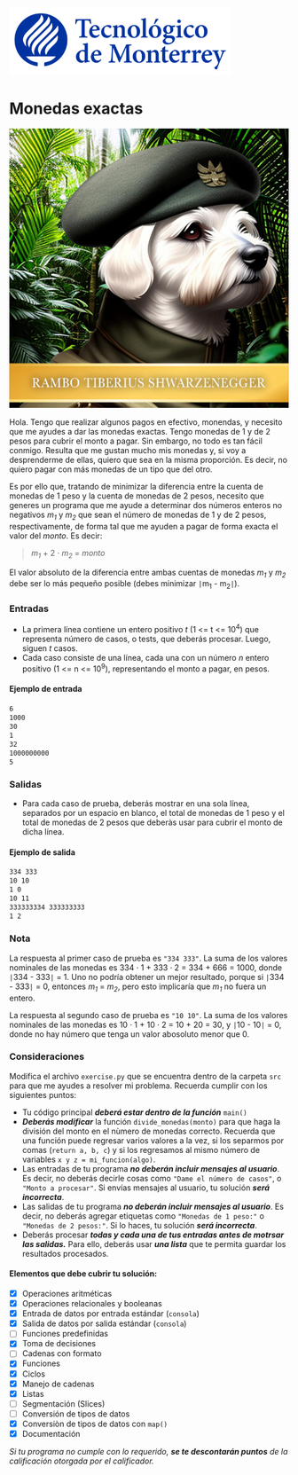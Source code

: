 ![Tec de Monterrey](../../images/logotecmty.png)
# Monedas exactas

![Rambo Tiberius Shwarzenegger](../../images/RTS_Portrait_Small.png)

Hola.  Tengo que realizar algunos pagos en efectivo, monendas, y necesito que me ayudes a dar las monedas exactas.  Tengo monedas de 1 y de 2 pesos para cubrir el monto a pagar. Sin embargo, no todo es tan fácil conmigo.  Resulta que me gustan mucho mis monedas y, si voy a desprenderme de ellas, quiero que sea en la misma proporción.  Es decir, no quiero pagar con más monedas de un tipo que del otro.

Es por ello que, tratando de minimizar la diferencia entre la cuenta de monedas de 1 peso y la cuenta de monedas de 2 pesos, necesito que generes un programa que me ayude a determinar dos números enteros no negativos *m<sub>1</sub>* y *m<sub>2</sub>* que sean el número de monedas de 1 y de 2 pesos, respectivamente, de forma tal que me ayuden a pagar de forma exacta el valor del *monto*.  Es decir:

> *m<sub>1</sub>* + 2 · *m<sub>2</sub>* = *monto*

El valor absoluto de la diferencia entre ambas cuentas de monedas *m<sub>1</sub>* y *m<sub>2</sub>* debe ser lo más pequeño posible (debes minimizar `|`m<sub>1</sub> - m<sub>2</sub>`|`).

### Entradas

- La primera línea contiene un entero positivo *t* (1 <= t <= 10<sup>4</sup>) que representa número de casos, o tests, que deberás procesar.  Luego, siguen *t* casos.
- Cada caso consiste de una línea, cada una con un número *n* entero positivo (1 <= n <= 10<sup>9</sup>), representando el monto a pagar, en pesos.

#### Ejemplo de entrada

```
6
1000
30
1
32
1000000000
5
```

### Salidas
- Para cada caso de prueba, deberás mostrar en una sola línea, separados por un espacio en blanco, el total de monedas de 1 peso y el total de monedas de 2 pesos que deberàs usar para cubrir el monto de dicha línea.

#### Ejemplo de salida

```
334 333
10 10
1 0
10 11
333333334 333333333
1 2
```

### Nota
La respuesta al primer caso de prueba es `"334 333"`.  La suma de los valores nominales de las monedas es 334 · 1 + 333 · 2 = 334 + 666 = 1000, donde `|`334 - 333`|` = 1.  Uno no podría obtener un mejor resultado, porque si `|`334 - 333`|` = 0, entonces *m<sub>1</sub>* = *m<sub>2</sub>*, pero esto implicaría que *m<sub>1</sub>* no fuera un entero.

La respuesta al segundo caso de prueba es `"10 10"`.  La suma de los valores nominales de las monedas es 10 · 1 + 10 · 2 = 10 + 20 = 30, y `|`10 - 10`|` = 0, donde no hay número que tenga un valor abosoluto menor que 0.

### Consideraciones

Modifica el archivo `exercise.py` que se encuentra dentro de la carpeta `src` para que me ayudes a resolver mi problema.  Recuerda cumplir con los siguientes puntos:

- Tu código principal ***deberá estar dentro de la función*** `main()`
- ***Deberás modificar*** la función `divide_monedas(monto)` para que haga la división del monto en el nùmero de monedas correcto.  Recuerda que una función puede regresar varios valores a la vez, si los separmos por comas (`return a, b, c`) y si los regresamos al mismo número de variables `x y z = mi_funcion(algo)`.
- Las entradas de tu programa ***no deberán incluir mensajes al usuario***.  Es decir, no deberás decirle cosas como `"Dame el número de casos"`, o `"Monto a procesar"`.  Si envías mensajes al usuario, tu solución ***será incorrecta***.
- Las salidas de tu programa ***no deberán incluir mensajes al usuario***.  Es decir, no deberás agregar etiquetas como `"Monedas de 1 peso:"` o `"Monedas de 2 pesos:"`.  Si lo haces, tu solución ***será incorrecta***.
- Deberás procesar ***todas y cada una de tus entradas antes de motrsar las salidas.***  Para ello, deberás usar ***una lista*** que te permita guardar los resultados procesados.

#### Elementos que debe cubrir tu solución:

- [x] Operaciones aritméticas
- [x] Operaciones relacionales y booleanas
- [x] Entrada de datos por entrada estándar (`consola`)
- [x] Salida de datos por salida estándar (`consola`)
- [ ] Funciones predefinidas
- [x] Toma de decisiones
- [ ] Cadenas con formato
- [x] Funciones
- [x] Ciclos
- [x] Manejo de cadenas
- [x] Listas
- [ ] Segmentación (Slices)
- [ ] Conversión de tipos de datos
- [x] Conversiòn de tipos de datos con `map()`
- [x] Documentación

*Si tu programa no cumple con lo requerido, **se te descontarán puntos** de la calificación otorgada por el calificador.*

